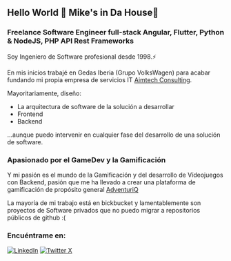 ## Hello World 🤔 Mike's in Da House👋
### Freelance Software Engineer full-stack Angular, Flutter, Python & NodeJS, PHP API Rest Frameworks

Soy Ingeniero de Software profesional desde 1998.⚡

En mis inicios trabajé en Gedas Iberia (Grupo VolksWagen) para acabar fundando mi propia empresa de servicios IT [Aimtech Consulting](https://aimtech.es). 

Mayoritariamente, diseño:
- La arquitectura de software de la solución a desarrollar
- Frontend
- Backend

...aunque puedo intervenir en cualquier fase del desarrollo de una solución de software.

### Apasionado por el GameDev y la Gamificación
Y mi pasión es el mundo de la Gamificación y del desarrollo de Vídeojuegos con Backend, pasión que me ha llevado a crear una plataforma de gamificación de propósito general [AdventuriQ](https://adventuriq.com)

La mayoría de mi trabajo está en bickbucket y lamentablemente son proyectos de Software privados que no puedo migrar a repositorios públicos de github :( 


### Encuéntrame en:
[![LinkedIn](https://img.shields.io/badge/linked_in-miguel_perez_perez?style=for-the-badge&logo=linkedin&labelColor=%23151515&color=%230076b8)](https://www.linkedin.com/in/miguelperezperez)
[![Twitter X](https://img.shields.io/badge/twitter_x-miguel_perez_perez?style=for-the-badge&logo=x&labelColor=%23151515&color=%23101010)](https://twitter.com/MikeAceGameDev)


